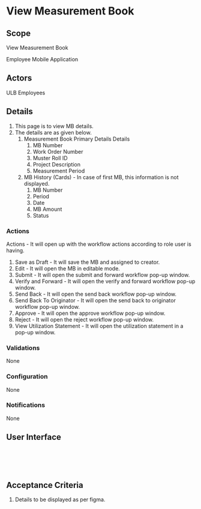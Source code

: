# View Measurement Book

## Scope

View Measurement Book

Employee Mobile Application

## Actors <a href="#actors" id="actors"></a>

ULB Employees

## Details <a href="#details" id="details"></a>

1. This page is to view MB details.
2. The details are as given below.
   1. Measurement Book Primary Details Details
      1. MB Number
      2. Work Order Number
      3. Muster Roll ID
      4. Project Description
      5. Measurement Period
   2. MB History (Cards) - In case of first MB, this information is not displayed.
      1. MB Number
      2. Period
      3. Date
      4. MB Amount
      5. Status

### Actions <a href="#actions" id="actions"></a>

Actions - It will open up with the workflow actions according to role user is having.

1. Save as Draft - It will save the MB and assigned to creator.
2. Edit - It will open the MB in editable mode.
3. Submit - It will open the submit and forward workflow pop-up window.
4. Verify and Forward - It will open the verify and forward workflow pop-up window.
5. Send Back - It will open the send back workflow pop-up window.
6. Send Back To Originator - It will open the send back to originator workflow pop-up window.
7. Approve - It will open the approve workflow pop-up window.
8. Reject - It will open the reject workflow pop-up window.
9. View Utilization Statement - It will open the utilization statement in a pop-up window.

### Validations <a href="#validations" id="validations"></a>

None

### Configuration <a href="#configuration" id="configuration"></a>

None

### Notifications <a href="#notifications" id="notifications"></a>

None

## User Interface <a href="#userinterface" id="userinterface"></a>

<div><figure><img src="../../../../../../.gitbook/assets/Android - 510.png" alt=""><figcaption></figcaption></figure> <figure><img src="../../../../../../.gitbook/assets/Android - 517.png" alt=""><figcaption></figcaption></figure> <figure><img src="../../../../../../.gitbook/assets/Android - 518.png" alt=""><figcaption></figcaption></figure></div>

<div><figure><img src="../../../../../../.gitbook/assets/Frame 36.png" alt=""><figcaption></figcaption></figure> <figure><img src="../../../../../../.gitbook/assets/Frame 1032.png" alt=""><figcaption></figcaption></figure></div>

## Acceptance Criteria <a href="#acceptancecriteria" id="acceptancecriteria"></a>

1. Details to be displayed as per figma.
